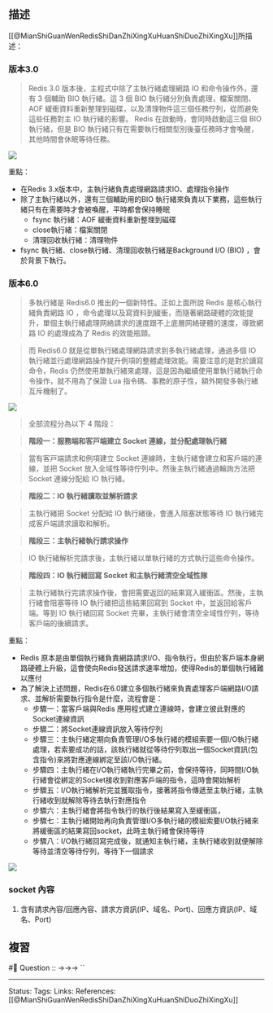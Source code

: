 ## 描述
[[@MianShiGuanWenRedisShiDanZhiXingXuHuanShiDuoZhiXingXu]]所描述：

### 版本3.0

> Redis 3.0 版本後，主程式中除了主執行緒處理網路 IO 和命令操作外，還有 3 個輔助 BIO 執行緒。這 3 個 BIO 執行緒分別負責處理，檔案關閉、AOF 緩衝資料重新整理到磁碟，以及清理物件這三個任務佇列，從而避免這些任務對主 IO 執行緒的影響。
> Redis 在啟動時，會同時啟動這三個 BIO 執行緒，但是 BIO 執行緒只有在需要執行相關型別後臺任務時才會喚醒，其他時間會休眠等待任務。

![](https://i.iter01.com/images/ad6688b840c91cb804f3c2a21289d2e581484efc2c9d9c421bb9323a8299831f.png)

重點：
- 在Redis 3.x版本中，主執行緒負責處理網路請求IO、處理指令操作
- 除了主執行緒以外，還有三個輔助用的BIO 執行緒來負責以下業務，這些執行緒只有在需要時才會被喚醒，平時都會保持睡眠
	- fsync 執行緒：AOF 緩衝資料重新整理到磁碟
	- close執行緒：檔案關閉
	- 清理回收執行緒：清理物件
- fsync 執行緒、close執行緒、清理回收執行緒是Background I/O (BIO) ，會於背景下執行。


### 版本6.0

> 多執行緒是 Redis6.0 推出的一個新特性。正如上面所說 Redis 是核心執行緒負責網路 IO ，命令處理以及寫資料到緩衝，而隨著網路硬體的效能提升，單個主執行緒處理⽹絡請求的速度跟不上底層⽹絡硬體的速度，導致網路 IO 的處理成為了 Redis 的效能瓶頸。

> 而 Redis6.0 就是從單執行緒處理網路請求到多執行緒處理，通過多個 IO 執行緒並⾏處理網路操作提升例項的整體處理效能。需要注意的是對於讀寫命令，Redis 仍然使⽤單執行緒來處理，這是因為繼續使⽤單執行緒執行命令操作，就不⽤為了保證 Lua 指令碼、事務的原⼦性，額外開發多執行緒互斥機制了。


![](https://i.iter01.com/images/366286b2a68f20c755c2692895d9ff3a58719c78e75a4adf43ae2be2f6841850.png)


> 全部流程分為以下 4 階段：

> **階段一：服務端和客⼾端建立 Socket 連線，並分配處理執行緒**

> 當有客⼾端請求和例項建立 Socket 連線時，主執行緒會建立和客戶端的連線，並把 Socket 放入全域性等待佇列中。然後主執行緒通過輪詢方法把 Socket 連線分配給 IO 執行緒。

> **階段二：IO 執行緒讀取並解析請求**

> 主執行緒把 Socket 分配給 IO 執行緒後，會進⼊阻塞狀態等待 IO 執行緒完成客戶端請求讀取和解析。

> **階段三：主執行緒執⾏請求操作**

> IO 執行緒解析完請求後，主執行緒以單執行緒的⽅式執⾏這些命令操作。

> **階段四：IO 執行緒回寫 Socket 和主執行緒清空全域性隊**

> 主執行緒執行完請求操作後，會把需要返回的結果寫入緩衝區。然後，主執行緒會阻塞等待 IO 執行緒把這些結果回寫到 Socket 中，並返回給客戶端。等到 IO 執行緒回寫 Socket 完畢，主執行緒會清空全域性佇列，等待客戶端的後續請求。

重點：
- Redis 原本是由單個執行緒負責網路請求I/O、指令執行，但由於客戶端本身網路硬體上升級，這會使向Redis發送請求速率增加，使得Redis的單個執行緒難以應付
- 為了解決上述問題，Redis在6.0建立多個執行緒來負責處理客戶端網路I/O請求、並解析需要執行指令是什麼，流程會是：
	- 步驟一：當客戶端與Redis 應用程式建立連線時，會建立彼此對應的Socket連線資訊
	- 步驟二：將Socket連線資訊放入等待佇列
	- 步驟三：主執行緒定期向負責管理I/O多執行緒的模組索要一個I/O執行緒處理，若索要成功的話，該執行緒就從等待佇列取出一個Socket資訊(包含指令)來將對應連線綁定至該I/O執行緒。
	- 步驟四：主執行緒在I/O執行緒執行完畢之前，會保持等待，同時間I/O執行緒會從綁定的Socket接收到對應客戶端的指令，這時會開始解析
	- 步驟五：I/O執行緒解析完並獲取指令，接著將指令傳遞至主執行緒，主執行緒收到就解除等待去執行對應指令
	- 步驟六：主執行緒會將指令執行的執行後結果寫入至緩衝區，
	- 步驟七：主執行緒開始再向負責管理I/O多執行緒的模組索要I/O執行緒來將緩衝區的結果寫回socket，此時主執行緒會保持等待
	- 步驟八：I/O執行緒回寫完成後，就通知主執行緒，主執行緒收到就便解除等待並清空等待佇列，等待下一個請求

![](https://i.iter01.com/images/366286b2a68f20c755c2692895d9ff3a58719c78e75a4adf43ae2be2f6841850.png)

### socket 內容
1. 含有請求內容/回應內容、請求方資訊(IP、域名、Port)、回應方資訊(IP、域名、Port)

## 複習
#🧠 Question :: ->->-> ``

---
Status: 
Tags:
Links:
References:
[[@MianShiGuanWenRedisShiDanZhiXingXuHuanShiDuoZhiXingXu]]
